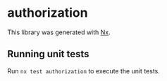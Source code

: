 # authorization

This library was generated with [Nx](https://nx.dev).

## Running unit tests

Run `nx test authorization` to execute the unit tests.
